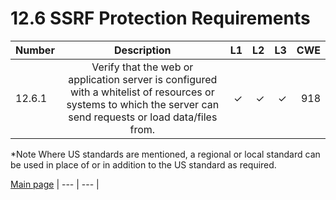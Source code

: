 # 12.6 SSRF Protection Requirements

| Number       | Description     | L1    		| L2         | L3 		   | CWE		|
| :------------- | :----------: | -----------: | -----------:|-----------:| -----------:|
| 12.6.1 | Verify that the web or application server is configured with a whitelist of resources or systems to which the server can send requests or load data/files from.| ✓   | ✓   | ✓   | 918 |


*Note
Where US standards are mentioned, a regional or local standard can be used in place of or in addition to the US standard as required.

[Main page](../README.md) 
| --- | --- |